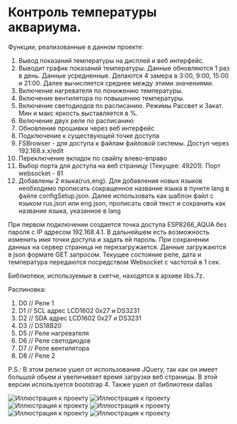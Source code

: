 # Контроль температуры аквариума. 
Функции, реализованные в данном проекте:
1. Вывод показаний температуры на дисплей и веб интерфейс.
2. Выводит график показаний температуры. Данные обновляются 1 раз в день. Данные усредненные. Делаются 4 замера в 3:00, 9:00, 15:00 и 21:00. Далее вычисляется среднее между этими значениями.
3. Включение нагревателя по понижению температуры. 
4. Включение вентилятора по повышению температуры.
5. Включение светодиодов по расписанию. Режимы Рассвет и Закат. Мин и макс яркость выставляется в %.
6. Включение двух реле по расписанию
7. Обновление прошивки через веб интерфейс
8. Подключение к существующей точке доступа
9. FSBrowser - для доступа к файлам файловой системы. Доступ через 192.168.x.x/edit
10. Переключение вкладок по свайпу влево-вправо
11. Выбор порта для доступа на веб страницу (Текущее: 49201). Порт websocket - 81
12. Добавлены 2 языка(rus,eng). Для добавления новых языков необходимо прописать сокращенное название языка в пункте lang в файле configSetup.json. 
Далее использовать как шаблон файл с языком rus.json или eng.json, прописать свой текст и сохранить как название языка, указанное в lang

При первом подключении создается точка доступа ESP8266_AQUA без пароля с IP адресом 192.168.4.1. В дальнейшем есть возможность изменить имя точки доступа и задать ей пароль.
При сохранении данных на сервер страница не перезагружается. Данные загружаются в json формате GET запросом.
Текущее состояние реле, дата и температура передаются посредством Websocket с частотой в 1 сек.

Библиотеки, используемые в скетче, находятся в архиве libs.7z.

Распиновка:
1. D0  // Реле 1
2. D1  // SCL адрес LCD1602 0х27 и DS3231
3. D2  // SDA адрес LCD1602 0х27 и DS3231
4. D3  // DS18B20
5. D5  // Реле нагревателя
6. D6  // Реле светодиодов
7. D7  // Реле вентилятора
8. D8  // Реле 2

P.S.:  В этом релизе ушел от использования JQuery, так как он имеет большой обьем и увеличивает время загрузки веб страницы. В этой версии используется bootstrap 4. Также ушел от библиотеки dallas

![Иллюстрация к проекту](https://github.com/ildarmustafin/esp8266_aquarium/blob/master/photos/mini_1.jpg)
![Иллюстрация к проекту](https://github.com/ildarmustafin/esp8266_aquarium/blob/master/photos/mini_2.jpg)
![Иллюстрация к проекту](https://github.com/ildarmustafin/esp8266_aquarium/blob/master/photos/mini_3.jpg)
![Иллюстрация к проекту](https://github.com/ildarmustafin/esp8266_aquarium/blob/master/photos/mini_4.jpg)
![Иллюстрация к проекту](https://github.com/ildarmustafin/esp8266_aquarium/blob/master/photos/mini_5.jpg)
![Иллюстрация к проекту](https://github.com/ildarmustafin/esp8266_aquarium/blob/master/photos/mini_6.jpg)

